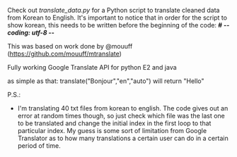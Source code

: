 
Check out *translate_data.py* for a Python script to translate cleaned data from Korean to English. It's important to notice that in order for the script to show korean, this needs to be written before the beginning of the code: **# -*- coding: utf-8 -*-**


This was based on work done by @mouuff (https://github.com/mouuff/mtranslate)


Fully working Google Translate API for python E2 and java

as simple as that:
translate("Bonjour","en","auto") will return "Hello"


P.S.:
* I'm translating 40 txt files from korean to english. The code gives out an error at random times though, so just check which file was the last one to be translated and change the initial index in the first loop to that particular index. My guess is some sort of limitation from Google Translator as to how many translations a certain user can do in a certain period of time.
